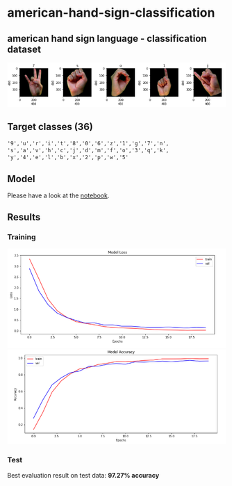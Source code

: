 # american-hand-sign-classification

## american hand sign language - classification dataset
![example images](./_img/data.png)

## Target classes (36)
````
'9','u','r','i','t','8','0','6','z','1','g','7','n',
's','a','v','h','c','j','d','m','f','o','3','q','k',
'y','4','e','l','b','x','2','p','w','5'
````

## Model
Please have a look at the [notebook](asl-classification.ipynb).

## Results

### Training
![loss](./_img/loss.png)
![accuracy](./_img/accuracy.png)

### Test
Best evaluation result on test data: **97.27% accuracy**